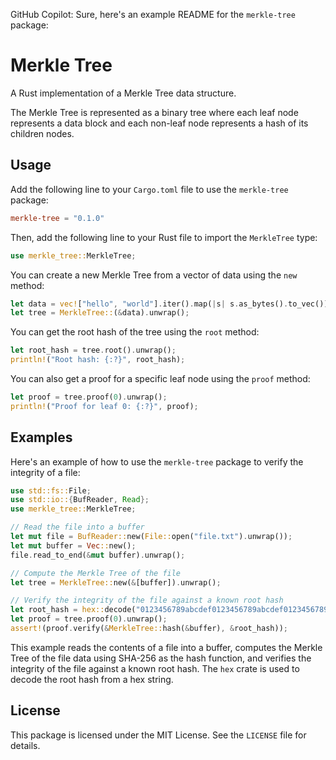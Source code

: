 GitHub Copilot: Sure, here's an example README for the `merkle-tree` package:

# Merkle Tree

A Rust implementation of a Merkle Tree data structure.

The Merkle Tree is represented as a binary tree where each leaf node represents a data block and each non-leaf node represents a hash of its children nodes. 

## Usage

Add the following line to your `Cargo.toml` file to use the `merkle-tree` package:

```toml
merkle-tree = "0.1.0"
```

Then, add the following line to your Rust file to import the `MerkleTree` type:

```rust
use merkle_tree::MerkleTree;
```

You can create a new Merkle Tree from a vector of data using the `new` method:

```rust
let data = vec!["hello", "world"].iter().map(|s| s.as_bytes().to_vec()).collect();
let tree = MerkleTree::(&data).unwrap();
```

You can get the root hash of the tree using the `root` method:

```rust
let root_hash = tree.root().unwrap();
println!("Root hash: {:?}", root_hash);
```

You can also get a proof for a specific leaf node using the `proof` method:

```rust
let proof = tree.proof(0).unwrap();
println!("Proof for leaf 0: {:?}", proof);
```

## Examples

Here's an example of how to use the `merkle-tree` package to verify the integrity of a file:

```rust
use std::fs::File;
use std::io::{BufReader, Read};
use merkle_tree::MerkleTree;

// Read the file into a buffer
let mut file = BufReader::new(File::open("file.txt").unwrap());
let mut buffer = Vec::new();
file.read_to_end(&mut buffer).unwrap();

// Compute the Merkle Tree of the file
let tree = MerkleTree::new(&[buffer]).unwrap();

// Verify the integrity of the file against a known root hash
let root_hash = hex::decode("0123456789abcdef0123456789abcdef0123456789abcdef0123456789abcdef").unwrap();
let proof = tree.proof(0).unwrap();
assert!(proof.verify(&MerkleTree::hash(&buffer), &root_hash));
```

This example reads the contents of a file into a buffer, computes the Merkle Tree of the file data using SHA-256 as the hash function, and verifies the integrity of the file against a known root hash. The `hex` crate is used to decode the root hash from a hex string.

## License

This package is licensed under the MIT License. See the `LICENSE` file for details.
